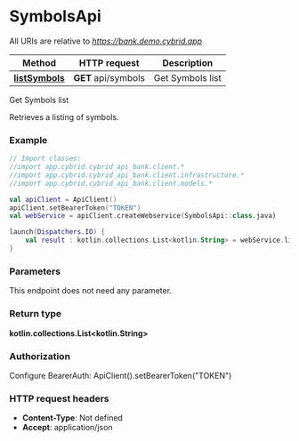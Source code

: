# SymbolsApi

All URIs are relative to *https://bank.demo.cybrid.app*

Method | HTTP request | Description
------------- | ------------- | -------------
[**listSymbols**](SymbolsApi.md#listSymbols) | **GET** api/symbols | Get Symbols list



Get Symbols list

Retrieves a listing of symbols.

### Example
```kotlin
// Import classes:
//import app.cybrid.cybrid_api_bank.client.*
//import app.cybrid.cybrid_api_bank.client.infrastructure.*
//import app.cybrid.cybrid_api_bank.client.models.*

val apiClient = ApiClient()
apiClient.setBearerToken("TOKEN")
val webService = apiClient.createWebservice(SymbolsApi::class.java)

launch(Dispatchers.IO) {
    val result : kotlin.collections.List<kotlin.String> = webService.listSymbols()
}
```

### Parameters
This endpoint does not need any parameter.

### Return type

**kotlin.collections.List&lt;kotlin.String&gt;**

### Authorization


Configure BearerAuth:
    ApiClient().setBearerToken("TOKEN")

### HTTP request headers

 - **Content-Type**: Not defined
 - **Accept**: application/json

